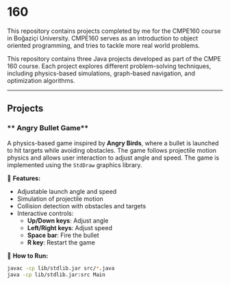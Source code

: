 # 160

This repository contains projects completed by me for the CMPE160 course in Boğaziçi University. CMPE160 serves as an introduction to object oriented programming, and tries to tackle more real world problems.

This repository contains three Java projects developed as part of the CMPE 160 course. Each project explores different problem-solving techniques, including physics-based simulations, graph-based navigation, and optimization algorithms.

---

## Projects  

### ** Angry Bullet Game**  
A physics-based game inspired by **Angry Birds**, where a bullet is launched to hit targets while avoiding obstacles. The game follows projectile motion physics and allows user interaction to adjust angle and speed. The game is implemented using the `StdDraw` graphics library.

🔹 **Features:**  
- Adjustable launch angle and speed  
- Simulation of projectile motion  
- Collision detection with obstacles and targets  
- Interactive controls:  
  - **Up/Down keys**: Adjust angle  
  - **Left/Right keys**: Adjust speed  
  - **Space bar**: Fire the bullet  
  - **R key**: Restart the game  

🔹 **How to Run:**  
```sh
javac -cp lib/stdlib.jar src/*.java
java -cp lib/stdlib.jar:src Main
